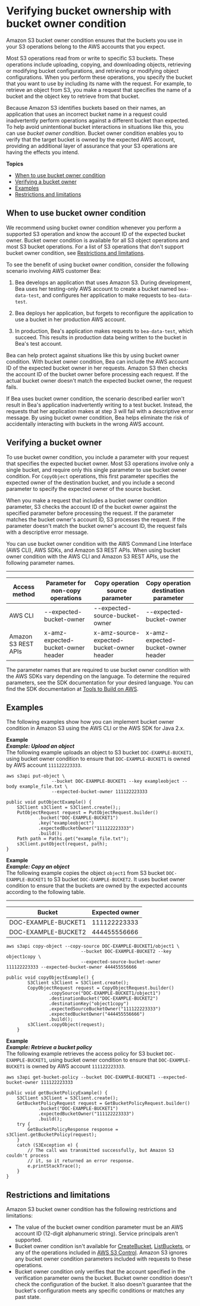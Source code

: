 # Verifying bucket ownership with bucket owner condition<a name="bucket-owner-condition"></a>

Amazon S3 bucket owner condition ensures that the buckets you use in your S3 operations belong to the AWS accounts that you expect\.

Most S3 operations read from or write to specific S3 buckets\. These operations include uploading, copying, and downloading objects, retrieving or modifying bucket configurations, and retrieving or modifying object configurations\. When you perform these operations, you specify the bucket that you want to use by including its name with the request\. For example, to retrieve an object from S3, you make a request that specifies the name of a bucket and the object key to retrieve from that bucket\.

Because Amazon S3 identifies buckets based on their names, an application that uses an incorrect bucket name in a request could inadvertently perform operations against a different bucket than expected\. To help avoid unintentional bucket interactions in situations like this, you can use *bucket owner condition*\. Bucket owner condition enables you to verify that the target bucket is owned by the expected AWS account, providing an additional layer of assurance that your S3 operations are having the effects you intend\.

**Topics**
+ [When to use bucket owner condition](#bucket-owner-condition-when-to-use)
+ [Verifying a bucket owner](#bucket-owner-condition-use)
+ [Examples](#bucket-owner-condition-examples)
+ [Restrictions and limitations](#bucket-owner-condition-restrictions-limitations)

## When to use bucket owner condition<a name="bucket-owner-condition-when-to-use"></a>

We recommend using bucket owner condition whenever you perform a supported S3 operation and know the account ID of the expected bucket owner\. Bucket owner condition is available for all S3 object operations and most S3 bucket operations\. For a list of S3 operations that don't support bucket owner condition, see [Restrictions and limitations](#bucket-owner-condition-restrictions-limitations)\.

To see the benefit of using bucket owner condition, consider the following scenario involving AWS customer Bea:

1. Bea develops an application that uses Amazon S3\. During development, Bea uses her testing\-only AWS account to create a bucket named `bea-data-test`, and configures her application to make requests to `bea-data-test`\.

1. Bea deploys her application, but forgets to reconfigure the application to use a bucket in her production AWS account\.

1. In production, Bea's application makes requests to `bea-data-test`, which succeed\. This results in production data being written to the bucket in Bea's test account\.

Bea can help protect against situations like this by using bucket owner condition\. With bucket owner condition, Bea can include the AWS account ID of the expected bucket owner in her requests\. Amazon S3 then checks the account ID of the bucket owner before processing each request\. If the actual bucket owner doesn't match the expected bucket owner, the request fails\.

If Bea uses bucket owner condition, the scenario described earlier won't result in Bea's application inadvertently writing to a test bucket\. Instead, the requests that her application makes at step 3 will fail with a descriptive error message\. By using bucket owner condition, Bea helps eliminate the risk of accidentally interacting with buckets in the wrong AWS account\.

## Verifying a bucket owner<a name="bucket-owner-condition-use"></a>

To use bucket owner condition, you include a parameter with your request that specifies the expected bucket owner\. Most S3 operations involve only a single bucket, and require only this single parameter to use bucket owner condition\. For `CopyObject` operations, this first parameter specifies the expected owner of the destination bucket, and you include a second parameter to specify the expected owner of the source bucket\.

When you make a request that includes a bucket owner condition parameter, S3 checks the account ID of the bucket owner against the specified parameter before processing the request\. If the parameter matches the bucket owner's account ID, S3 processes the request\. If the parameter doesn't match the bucket owner's account ID, the request fails with a descriptive error message\.

You can use bucket owner condition with the AWS Command Line Interface \(AWS CLI\), AWS SDKs, and Amazon S3 REST APIs\. When using bucket owner condition with the AWS CLI and Amazon S3 REST APIs, use the following parameter names\.


****  

| Access method | Parameter for non\-copy operations | Copy operation source parameter | Copy operation destination parameter | 
| --- | --- | --- | --- | 
| AWS CLI | \-\-expected\-bucket\-owner | \-\-expected\-source\-bucket\-owner | \-\-expected\-bucket\-owner | 
| Amazon S3 REST APIs | x\-amz\-expected\-bucket\-owner header | x\-amz\-source\-expected\-bucket\-owner header | x\-amz\-expected\-bucket\-owner header | 

The parameter names that are required to use bucket owner condition with the AWS SDKs vary depending on the language\. To determine the required parameters, see the SDK documentation for your desired language\. You can find the SDK documentation at [Tools to Build on AWS](https://aws.amazon.com/tools/)\.

## Examples<a name="bucket-owner-condition-examples"></a>

The following examples show how you can implement bucket owner condition in Amazon S3 using the AWS CLI or the AWS SDK for Java 2\.x\.

**Example**  
***Example: Upload an object***  
The following example uploads an object to S3 bucket `DOC-EXAMPLE-BUCKET1`, using bucket owner condition to ensure that `DOC-EXAMPLE-BUCKET1` is owned by AWS account `111122223333`\.  

```
aws s3api put-object \
                 --bucket DOC-EXAMPLE-BUCKET1 --key exampleobject --body example_file.txt \
                 --expected-bucket-owner 111122223333
```

```
public void putObjectExample() {
    S3Client s3Client = S3Client.create();;
    PutObjectRequest request = PutObjectRequest.builder()
            .bucket("DOC-EXAMPLE-BUCKET1")
            .key("exampleobject")
            .expectedBucketOwner("111122223333")
            .build();
    Path path = Paths.get("example_file.txt");
    s3Client.putObject(request, path);
}
```

**Example**  
***Example: Copy an object***  
The following example copies the object `object1` from S3 bucket `DOC-EXAMPLE-BUCKET1` to S3 bucket `DOC-EXAMPLE-BUCKET2`\. It uses bucket owner condition to ensure that the buckets are owned by the expected accounts according to the following table\.   


****  

| Bucket | Expected owner | 
| --- | --- | 
| DOC\-EXAMPLE\-BUCKET1 | 111122223333 | 
| DOC\-EXAMPLE\-BUCKET2 | 444455556666 | 

```
aws s3api copy-object --copy-source DOC-EXAMPLE-BUCKET1/object1 \
                            --bucket DOC-EXAMPLE-BUCKET2 --key object1copy \
                            --expected-source-bucket-owner 111122223333 --expected-bucket-owner 444455556666
```

```
public void copyObjectExample() {
        S3Client s3Client = S3Client.create();
        CopyObjectRequest request = CopyObjectRequest.builder()
                .copySource("DOC-EXAMPLE-BUCKET1/object1")
                .destinationBucket("DOC-EXAMPLE-BUCKET2")
                .destinationKey("object1copy")
                .expectedSourceBucketOwner("111122223333")
                .expectedBucketOwner("444455556666")
                .build();
        s3Client.copyObject(request);
    }
```

**Example**  
***Example: Retrieve a bucket policy***  
The following example retrieves the access policy for S3 bucket `DOC-EXAMPLE-BUCKET1`, using bucket owner condition to ensure that `DOC-EXAMPLE-BUCKET1` is owned by AWS account `111122223333`\.  

```
aws s3api get-bucket-policy --bucket DOC-EXAMPLE-BUCKET1 --expected-bucket-owner 111122223333
```

```
public void getBucketPolicyExample() {
    S3Client s3Client = S3Client.create();
    GetBucketPolicyRequest request = GetBucketPolicyRequest.builder()
            .bucket("DOC-EXAMPLE-BUCKET1")
            .expectedBucketOwner("111122223333")
            .build();
    try {
        GetBucketPolicyResponse response = s3Client.getBucketPolicy(request);
    }
    catch (S3Exception e) {
        // The call was transmitted successfully, but Amazon S3 couldn't process 
        // it, so it returned an error response.
        e.printStackTrace();
    }
}
```

## Restrictions and limitations<a name="bucket-owner-condition-restrictions-limitations"></a>

Amazon S3 bucket owner condition has the following restrictions and limitations:
+ The value of the bucket owner condition parameter must be an AWS account ID \(12\-digit alphanumeric string\)\. Service principals aren't supported\. 
+ Bucket owner condition isn't available for [CreateBucket](https://docs.aws.amazon.com/AmazonS3/latest/API/API_CreateBucket.html), [ListBuckets](https://docs.aws.amazon.com/AmazonS3/latest/API/API_ListBuckets.html), or any of the operations included in [AWS S3 Control](https://docs.aws.amazon.com/AmazonS3/latest/API/API_Operations_AWS_S3_Control.html)\. Amazon S3 ignores any bucket owner condition parameters included with requests to these operations\. 
+ Bucket owner condition only verifies that the account specified in the verification parameter owns the bucket\. Bucket owner condition doesn't check the configuration of the bucket\. It also doesn't guarantee that the bucket's configuration meets any specific conditions or matches any past state\. 